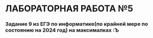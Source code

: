 # ЛАБОРАТОРНАЯ РАБОТА №5

### Задание 9 из ЕГЭ по информатике(по крайней мере по состоянию на 2024 год) на максималках :Ъ